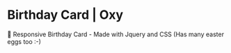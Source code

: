 # Birthday Card | Oxy
🎂 Responsive Birthday Card - Made with Jquery and CSS (Has many easter eggs too :-)

